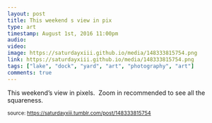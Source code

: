 ```yaml
---
layout: post
title: This weekend s view in pix
type: art
timestamp: August 1st, 2016 11:00pm
audio: 
video: 
image: https://saturdayxiii.github.io/media/148333815754.png
link: https://saturdayxiii.github.io/media/148333815754.png
tags: ["lake", "dock", "yard", "art", "photography", "art"]
comments: true
---
```


This weekend’s view in pixels.  Zoom in recommended to see all the squareness.
 
  
<small>source: https://saturdayxiii.tumblr.com/post/148333815754</small>
